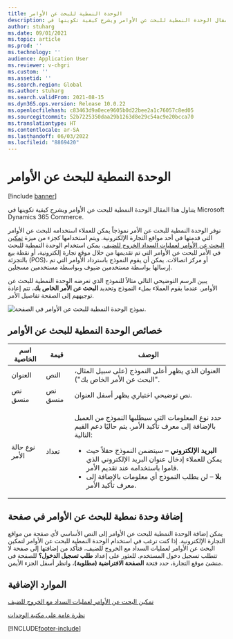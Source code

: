 ```yaml
---
title: الوحدة النمطية للبحث عن الأوامر
description: يتناول هذا المقال الوحدة النمطية للبحث عن الأوامر ويشرح كيفية تكوينها في Microsoft Dynamics 365 Commerce.
author: stuharg
ms.date: 09/01/2021
ms.topic: article
ms.prod: ''
ms.technology: ''
audience: Application User
ms.reviewer: v-chgri
ms.custom: ''
ms.assetid: ''
ms.search.region: Global
ms.author: stuharg
ms.search.validFrom: 2021-08-15
ms.dyn365.ops.version: Release 10.0.22
ms.openlocfilehash: c83463d9a0ece9605b0d22bee2a1c76057c8ed05
ms.sourcegitcommit: 52b7225350daa29b1263d8e29c54ac9e20bcca70
ms.translationtype: HT
ms.contentlocale: ar-SA
ms.lasthandoff: 06/03/2022
ms.locfileid: "8869420"
---
```

# <a name="order-lookup-module"></a>الوحدة النمطية للبحث عن الأوامر

[!include [banner](includes/banner.md)]

يتناول هذا المقال الوحدة النمطية للبحث عن الأوامر ويشرح كيفية تكوينها في Microsoft Dynamics 365 Commerce.

توفر الوحدة النمطية للبحث عن الأمر نموذجاً يمكن للعملاء استخدامه للبحث عن الأوامر التي قدمتها في أحد مواقع التجارة الإلكترونية. ويتم استخدامها كجزء من ميزة [تمكين البحث عن الأوامر لعمليات السداد الخروج للضيف](order-lookup-guest.md). يمكن استخدام الوحدة النمطية للبحث في الأمر للبحث عن الأوامر التي تم تقديمها من خلال موقع تجارة إلكترونية، أو نقطة بيع بالتجزئة (POS)، أو مركز اتصالات. يمكن أن يقوم النموذج باسترداد الأوامر التي تم إرسالها بواسطة مستخدمين ضيوف وبواسطة مستخدمين مسجلين.

يبين الرسم التوضيحي التالي مثالاً للنموذج الذي تعرضه الوحدة النمطية للبحث عن الأوامر. عندما يقوم العملاء بملء النموذج وتحديد **البحث عن الأمر الخاص بك**، تتم إعادة توجيههم إلى الصفحة تفاصيل الأمر.

![نموذج الوحدة النمطية للبحث عن الأوامر في الصفحة.](./media/OrderLookup_module.PNG)

## <a name="order-lookup-module-properties"></a>خصائص الوحدة النمطية للبحث عن الأوامر

| اسم الخاصية     | قيمة     | الوصف |
|-------------------|-----------|-------------|
| العنوان‬           | النص      | العنوان الذي يظهر أعلى النموذج (على سبيل المثال، "البحث عن الأمر الخاص بك"). |
| نص منسق         | نص منسق | نص توضيحي اختياري يظهر أسفل العنوان. |
| نوع حالة الأمر | تعداد      | <p>حدد نوع المعلومات التي سيطلبها النموذج من العميل بالإضافة إلى معرف تأكيد الأمر. يتم حاليًا دعم القيم التالية:</p><ul><li><b>البريد الإلكتروني</b> – سيتضمن النموذج حقلاً حيث يمكن للعملاء إدخال عنوان البريد الإلكتروني الذي قاموا باستخدامه عند تقديم الأمر.</li><li><b>بلا</b> – لن يطلب النموذج أي معلومات بالإضافة إلى معرف تأكيد الأمر.</li></ul> |

## <a name="add-an-order-lookup-module-to-a-page"></a>إضافة وحدة نمطية للبحث عن الأوامر في صفحة

يمكن إضافة الوحدة النمطية للبحث عن الأوامر إلى النص الأساسي لأي صفحة من مواقع التجارة الإلكترونية. إذا كنت ترغب في استخدام الوحدة النمطية للبحث عن الأوامر لتمكين البحث عن الأوامر لعمليات السداد مع الخروج للضيف، فتأكد من إضافتها إلى صفحة لا تتطلب تسجيل دخول المستخدم. للعثور على إعداد **طلب تسجيل الدخول؟** للصفحة في منشئ موقع التجارة، حدد فتحة **الصفحة الافتراضية (مطلوبة)**، وانظر أسفل الجزء الأيمن.

## <a name="additional-resources"></a>الموارد الإضافية

[تمكين البحث عن الأوامر لعمليات السداد مع الخروج للضيف](order-lookup-guest.md)

[نظرة عامة على مكتبة الوحدات](starter-kit-overview.md)

[!INCLUDE[footer-include](../includes/footer-banner.md)]
